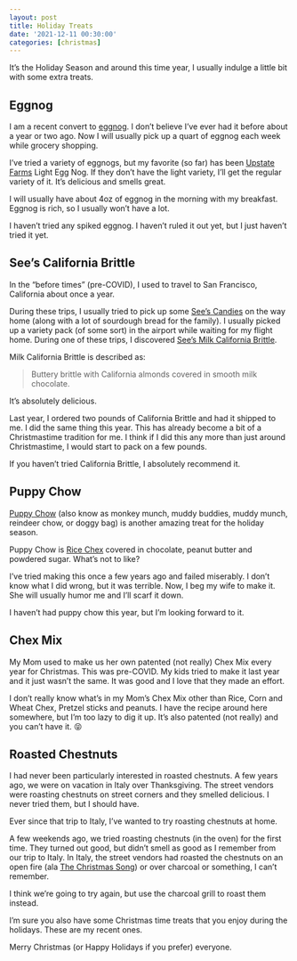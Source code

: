```yaml
---
layout: post
title: Holiday Treats
date: '2021-12-11 00:30:00'
categories: [christmas]
---
```


It’s the Holiday Season and around this time year, I usually indulge a little bit with some extra treats.

## Eggnog

I am a recent convert to [eggnog](https://en.wikipedia.org/wiki/Eggnog). I don’t believe I’ve ever had it before about a year or two ago. Now I will usually pick up a quart of eggnog each week while grocery shopping.

I’ve tried a variety of eggnogs, but my favorite (so far) has been [Upstate Farms](https://www.upstatefarms.com/) Light Egg Nog. If they don’t have the light variety, I’ll get the regular variety of it. It’s delicious and smells great.

I will usually have about 4oz of eggnog in the morning with my breakfast. Eggnog is rich, so I usually won’t have a lot.

I haven’t tried any spiked eggnog. I haven’t ruled it out yet, but I just haven’t tried it yet.

## See’s California Brittle

In the “before times” (pre-COVID), I used to travel to San Francisco, California about once a year.

During these trips, I usually tried to pick up some [See’s Candies](https://www.sees.com/) on the way home (along with a lot of sourdough bread for the family). I usually picked up a variety pack (of some sort) in the airport while waiting for my flight home. During one of these trips, I discovered [See’s Milk California Brittle](https://www.sees.com/brittle-and-toffee/california-brittle/200415.html?cgid=milk-chocolate).

Milk California Brittle is described as:

> Buttery brittle with California almonds covered in smooth milk chocolate.

It’s absolutely delicious.

Last year, I ordered two pounds of California Brittle and had it shipped to me. I did the same thing this year. This has already become a bit of a Christmastime tradition for me. I think if I did this any more than just around Christmastime, I would start to pack on a few pounds.

If you haven’t tried California Brittle, I absolutely recommend it.

## Puppy Chow

[Puppy Chow](https://en.wikipedia.org/wiki/Puppy_chow_(snack)) (also know as monkey munch, muddy buddies, muddy munch, reindeer chow, or doggy bag) is another amazing treat for the holiday season.

Puppy Chow is [Rice Chex](https://www.chex.com/products/rice-chex) covered in chocolate, peanut butter and powdered sugar. What’s not to like?

I’ve tried making this once a few years ago and failed miserably. I don’t know what I did wrong, but it was terrible. Now, I beg my wife to make it. She will usually humor me and I’ll scarf it down.

I haven’t had puppy chow this year, but I’m looking forward to it.

## Chex Mix

My Mom used to make us her own patented (not really) Chex Mix every year for Christmas. This was pre-COVID. My kids tried to make it last year and it just wasn’t the same. It was good and I love that they made an effort.

I don’t really know what’s in my Mom’s Chex Mix other than Rice, Corn and Wheat Chex, Pretzel sticks and peanuts. I have the recipe around here somewhere, but I’m too lazy to dig it up. It’s also patented (not really) and you can’t have it. 😝

## Roasted Chestnuts

I had never been particularly interested in roasted chestnuts. A few years ago, we were on vacation in Italy over Thanksgiving. The street vendors were roasting chestnuts on street corners and they smelled delicious. I never tried them, but I should have.

Ever since that trip to Italy, I’ve wanted to try roasting chestnuts at home.

A few weekends ago, we tried roasting chestnuts (in the oven) for the first time. They turned out good, but didn’t smell as good as I remember from our trip to Italy. In Italy, the street vendors had roasted the chestnuts on an open fire (ala [The Christmas Song](https://en.wikipedia.org/wiki/The_Christmas_Song)) or over charcoal or something, I can’t remember.

I think we’re going to try again, but use the charcoal grill to roast them instead.

I’m sure you also have some Christmas time treats that you enjoy during the holidays. These are my recent ones.

Merry Christmas (or Happy Holidays if you prefer) everyone.

